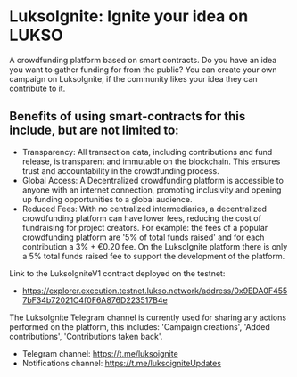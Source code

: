 # LuksoIgnite: Ignite your idea on LUKSO

A crowdfunding platform based on smart contracts. Do you have an idea you want to gather funding for from the public? You can create your own campaign on LuksoIgnite, if the community likes your idea they can contribute to it.

## Benefits of using smart-contracts for this include, but are not limited to:
- Transparency: All transaction data, including contributions and fund release, is transparent and immutable on the blockchain. This ensures trust and accountability in the crowdfunding process.
- Global Access: A Decentralized crowdfunding platform is accessible to anyone with an internet connection, promoting inclusivity and opening up funding opportunities to a global audience.
- Reduced Fees: With no centralized intermediaries, a decentralized crowdfunding platform can have lower fees, reducing the cost of fundraising for project creators. For example: the fees of a popular crowdfunding platform are '5% of total funds raised' and for each contribution a 3% + €0.20 fee. On the LuksoIgnite platform there is only a 5% total funds raised fee to support the development of the platform.

Link to the LuksoIgniteV1 contract deployed on the testnet:
- https://explorer.execution.testnet.lukso.network/address/0x9EDA0F4557bF34b72021C4f0F6A876D223517B4e

The LuksoIgnite Telegram channel is currently used for sharing any actions performed on the platform, this includes: 'Campaign creations', 'Added contributions', 'Contributions taken back'.
- Telegram channel: https://t.me/luksoignite
- Notifications channel: https://t.me/luksoigniteUpdates
